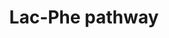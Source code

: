 ---
annotations:
- id: PW:0000540
  parent: disease pathway
  type: Pathway Ontology
  value: obesity pathway
- id: PW:0000003
  parent: signaling pathway
  type: Pathway Ontology
  value: signaling pathway
- id: PW:0000002
  parent: classic metabolic pathway
  type: Pathway Ontology
  value: classic metabolic pathway
authors:
- Egonw
citedin: ''
communities: []
description: Lac-Phe is formed by CNDP2 and exported outside the cell, into the blood
  circulation by ABCC5. It is linked to food intake and obesity, where it is increased
  after exercise and suppresses food intake.
last-edited: 2025-07-14
ndex: null
organisms:
- Homo sapiens
redirect_from:
- /index.php/Pathway:WP5239
- /instance/WP5239
- /instance/WP5239_r139966
revision: r139966
schema-jsonld:
- '@context': https://schema.org/
  '@id': https://wikipathways.github.io/pathways/WP5239.html
  '@type': Dataset
  creator:
    '@type': Organization
    name: WikiPathways
  description: Lac-Phe is formed by CNDP2 and exported outside the cell, into the
    blood circulation by ABCC5. It is linked to food intake and obesity, where it
    is increased after exercise and suppresses food intake.
  keywords:
  - (S)-lactate
  - ABCC5
  - CNDP2
  - L-phenylalanine
  - Lac-Phe
  license: CC0
  name: Lac-Phe pathway
seo: CreativeWork
title: Lac-Phe pathway
wpid: WP5239
---